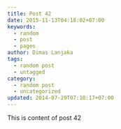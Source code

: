 ```yaml
---
title: Post 42
date: 2015-11-13T04:18:02+07:00
keywords:
  - random
  - post
  - pages
author: Dimas Lanjaka
tags:
  - random post
  - untagged
category:
  - random post
  - uncategorized
updated: 2014-07-29T07:10:17+07:00
---
```

This is content of post 42